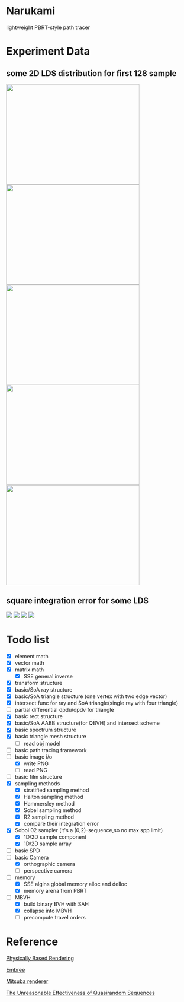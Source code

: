 # Narukami
lightweight PBRT-style path tracer

# Experiment Data


## some 2D LDS  distribution for first 128 sample
<img src="./octave/sampling/images/halton.png" width="360" height="270"><img src="./octave/sampling/images/hammersley.png" width="360" height="270">
<img src="./octave/sampling/images/r2.png" width="360" height="270"><img src="./octave/sampling/images/sobol_02.png" width="360" height="270">
<img src="./octave/sampling/images/scramble_sobol_02.png" width="360" height="270">


## square integration error for some LDS
![](./octave/sampling/images/linear_function.png)
![](./octave/sampling/images/triangle_function.png)
![](./octave/sampling/images/step_function.png)
![](./octave/sampling/images/circle_function.png)


# Todo list
 - [x] element math 
 - [x] vector math
 - [x] matrix math
    - [x] SSE general inverse
 - [x] transform structure
 - [x] basic/SoA ray structure
 - [x] basic/SoA triangle structure (one vertex with two edge vector)
 - [x] intersect func for ray and SoA triangle(single ray with four triangle)
 - [ ] partial differential dpdu/dpdv for triangle
 - [x] basic rect structure 
 - [x] basic/SoA AABB structure(for QBVH) and intersect scheme
 - [x] basic spectrum structure
 - [x] basic triangle mesh structure 
    - [ ] read obj model 
 - [ ] basic path tracing framework
 - [ ] basic image i/o 
    - [x] write PNG
    - [ ] read PNG
 - [ ] basic film structure
 - [x] sampling methods
    - [x] stratified sampling method
    - [x] Halton sampling method
    - [x] Hammersley method 
    - [x] Sobel sampling method
    - [x] R2 sampling method
    - [x] compare their integration error
 - [x] Sobol 02 sampler (it's a (0,2)-sequence,so no max spp limit)
    - [x] 1D/2D sample component
    - [x] 1D/2D sample array 
 - [ ] basic SPD
 - [ ] basic Camera
    - [x] orthographic camera
    - [ ] perspective camera
 - [ ] memory
    - [x] SSE algins global memory alloc and delloc
    - [x] memory arena from PBRT
 - [ ] MBVH
     - [x] build binary BVH with SAH
     - [x] collapse into MBVH 
     - [ ] precompute travel orders
 
# Reference
[Physically Based Rendering](https://www.pbrt.org/)

[Embree](https://embree.github.io/)

[Mitsuba renderer](https://www.mitsuba-renderer.org/)

[The Unreasonable Effectiveness of Quasirandom Sequences](http://extremelearning.com.au/unreasonable-effectiveness-of-quasirandom-sequences/)
